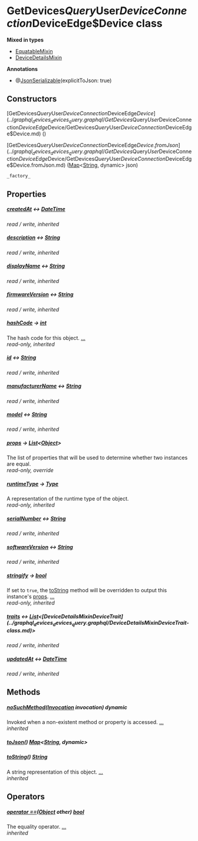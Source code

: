


# GetDevices$Query$User$DeviceConnection$DeviceEdge$Device class













**Mixed in types**

- [EquatableMixin](https://pub.dev/documentation/equatable/1.2.6/equatable/EquatableMixin-mixin.html)
- [DeviceDetailsMixin](../graphql_devices_devices_query.graphql/DeviceDetailsMixin-mixin.md)



**Annotations**

- @[JsonSerializable](https://pub.dev/documentation/json_annotation/3.1.1/json_annotation/JsonSerializable-class.html)(explicitToJson: true)

## Constructors

[GetDevices$Query$User$DeviceConnection$DeviceEdge$Device](../graphql_devices_devices_query.graphql/GetDevices$Query$User$DeviceConnection$DeviceEdge$Device/GetDevices$Query$User$DeviceConnection$DeviceEdge$Device.md) ()

    

[GetDevices$Query$User$DeviceConnection$DeviceEdge$Device.fromJson](../graphql_devices_devices_query.graphql/GetDevices$Query$User$DeviceConnection$DeviceEdge$Device/GetDevices$Query$User$DeviceConnection$DeviceEdge$Device.fromJson.md) ([Map](https://api.flutter.dev/flutter/dart-core/Map-class.html)&lt;[String](https://api.flutter.dev/flutter/dart-core/String-class.html), dynamic> json)

    _factory_


## Properties

##### [createdAt](../graphql_devices_devices_query.graphql/DeviceDetailsMixin/createdAt.md) &#8596; [DateTime](https://api.flutter.dev/flutter/dart-core/DateTime-class.html)



   
_read / write, inherited_



##### [description](../graphql_devices_devices_query.graphql/DeviceDetailsMixin/description.md) &#8596; [String](https://api.flutter.dev/flutter/dart-core/String-class.html)



   
_read / write, inherited_



##### [displayName](../graphql_devices_devices_query.graphql/DeviceDetailsMixin/displayName.md) &#8596; [String](https://api.flutter.dev/flutter/dart-core/String-class.html)



   
_read / write, inherited_



##### [firmwareVersion](../graphql_devices_devices_query.graphql/DeviceDetailsMixin/firmwareVersion.md) &#8596; [String](https://api.flutter.dev/flutter/dart-core/String-class.html)



   
_read / write, inherited_



##### [hashCode](https://pub.dev/documentation/equatable/1.2.6/equatable/EquatableMixin/hashCode.html) &#8594; [int](https://api.flutter.dev/flutter/dart-core/int-class.html)



The hash code for this object. [...](https://pub.dev/documentation/equatable/1.2.6/equatable/EquatableMixin/hashCode.html)  
_read-only, inherited_



##### [id](../graphql_devices_devices_query.graphql/DeviceDetailsMixin/id.md) &#8596; [String](https://api.flutter.dev/flutter/dart-core/String-class.html)



   
_read / write, inherited_



##### [manufacturerName](../graphql_devices_devices_query.graphql/DeviceDetailsMixin/manufacturerName.md) &#8596; [String](https://api.flutter.dev/flutter/dart-core/String-class.html)



   
_read / write, inherited_



##### [model](../graphql_devices_devices_query.graphql/DeviceDetailsMixin/model.md) &#8596; [String](https://api.flutter.dev/flutter/dart-core/String-class.html)



   
_read / write, inherited_



##### [props](../graphql_devices_devices_query.graphql/GetDevices$Query$User$DeviceConnection$DeviceEdge$Device/props.md) &#8594; [List](https://api.flutter.dev/flutter/dart-core/List-class.html)&lt;[Object](https://api.flutter.dev/flutter/dart-core/Object-class.html)>



The list of properties that will be used to determine whether
two instances are equal.   
_read-only, override_



##### [runtimeType](https://api.flutter.dev/flutter/dart-core/Object/runtimeType.html) &#8594; [Type](https://api.flutter.dev/flutter/dart-core/Type-class.html)



A representation of the runtime type of the object.   
_read-only, inherited_



##### [serialNumber](../graphql_devices_devices_query.graphql/DeviceDetailsMixin/serialNumber.md) &#8596; [String](https://api.flutter.dev/flutter/dart-core/String-class.html)



   
_read / write, inherited_



##### [softwareVersion](../graphql_devices_devices_query.graphql/DeviceDetailsMixin/softwareVersion.md) &#8596; [String](https://api.flutter.dev/flutter/dart-core/String-class.html)



   
_read / write, inherited_



##### [stringify](https://pub.dev/documentation/equatable/1.2.6/equatable/EquatableMixin/stringify.html) &#8594; [bool](https://api.flutter.dev/flutter/dart-core/bool-class.html)



If set to <code>true</code>, the <a href="https://pub.dev/documentation/equatable/1.2.6/equatable/EquatableMixin/toString.html">toString</a> method will be overridden to output
this instance's <a href="../graphql_devices_devices_query.graphql/GetDevices$Query$User$DeviceConnection$DeviceEdge$Device/props.md">props</a>. [...](https://pub.dev/documentation/equatable/1.2.6/equatable/EquatableMixin/stringify.html)  
_read-only, inherited_



##### [traits](../graphql_devices_devices_query.graphql/DeviceDetailsMixin/traits.md) &#8596; [List](https://api.flutter.dev/flutter/dart-core/List-class.html)&lt;[DeviceDetailsMixin$DeviceTrait](../graphql_devices_devices_query.graphql/DeviceDetailsMixin$DeviceTrait-class.md)>



   
_read / write, inherited_



##### [updatedAt](../graphql_devices_devices_query.graphql/DeviceDetailsMixin/updatedAt.md) &#8596; [DateTime](https://api.flutter.dev/flutter/dart-core/DateTime-class.html)



   
_read / write, inherited_




## Methods

##### [noSuchMethod](https://api.flutter.dev/flutter/dart-core/Object/noSuchMethod.html)([Invocation](https://api.flutter.dev/flutter/dart-core/Invocation-class.html) invocation) dynamic



Invoked when a non-existent method or property is accessed. [...](https://api.flutter.dev/flutter/dart-core/Object/noSuchMethod.html)  
_inherited_



##### [toJson](../graphql_devices_devices_query.graphql/GetDevices$Query$User$DeviceConnection$DeviceEdge$Device/toJson.md)() [Map](https://api.flutter.dev/flutter/dart-core/Map-class.html)&lt;[String](https://api.flutter.dev/flutter/dart-core/String-class.html), dynamic>



   




##### [toString](https://pub.dev/documentation/equatable/1.2.6/equatable/EquatableMixin/toString.html)() [String](https://api.flutter.dev/flutter/dart-core/String-class.html)



A string representation of this object. [...](https://pub.dev/documentation/equatable/1.2.6/equatable/EquatableMixin/toString.html)  
_inherited_




## Operators

##### [operator ==](https://pub.dev/documentation/equatable/1.2.6/equatable/EquatableMixin/operator_equals.html)([Object](https://api.flutter.dev/flutter/dart-core/Object-class.html) other) [bool](https://api.flutter.dev/flutter/dart-core/bool-class.html)



The equality operator. [...](https://pub.dev/documentation/equatable/1.2.6/equatable/EquatableMixin/operator_equals.html)  
_inherited_











